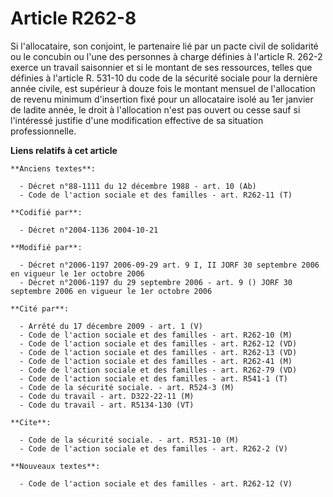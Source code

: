 # Article R262-8

Si l'allocataire, son conjoint, le partenaire lié par un pacte civil de solidarité ou le concubin ou l'une des personnes à
charge définies à l'article R. 262-2 exerce un travail saisonnier et si le montant de ses ressources, telles que définies à
l'article R. 531-10 du code de la sécurité sociale pour la dernière année civile, est supérieur à douze fois le montant
mensuel de l'allocation de revenu minimum d'insertion fixé pour un allocataire isolé au 1er janvier de ladite année, le droit
à l'allocation n'est pas ouvert ou cesse sauf si l'intéressé justifie d'une modification effective de sa situation
professionnelle.

**Liens relatifs à cet article**

	**Anciens textes**:

	  - Décret n°88-1111 du 12 décembre 1988 - art. 10 (Ab)
	  - Code de l'action sociale et des familles - art. R262-11 (T)

	**Codifié par**:

	  - Décret n°2004-1136 2004-10-21

	**Modifié par**:

	  - Décret n°2006-1197 2006-09-29 art. 9 I, II JORF 30 septembre 2006 en vigueur le 1er octobre 2006
	  - Décret n°2006-1197 du 29 septembre 2006 - art. 9 () JORF 30 septembre 2006 en vigueur le 1er octobre 2006

	**Cité par**:

	  - Arrêté du 17 décembre 2009 - art. 1 (V)
	  - Code de l'action sociale et des familles - art. R262-10 (M)
	  - Code de l'action sociale et des familles - art. R262-12 (VD)
	  - Code de l'action sociale et des familles - art. R262-13 (VD)
	  - Code de l'action sociale et des familles - art. R262-41 (M)
	  - Code de l'action sociale et des familles - art. R262-79 (VD)
	  - Code de l'action sociale et des familles - art. R541-1 (T)
	  - Code de la sécurité sociale. - art. R524-3 (M)
	  - Code du travail - art. D322-22-11 (M)
	  - Code du travail - art. R5134-130 (VT)

	**Cite**:

	  - Code de la sécurité sociale. - art. R531-10 (M)
	  - Code de l'action sociale et des familles - art. R262-2 (V)

	**Nouveaux textes**:

	  - Code de l'action sociale et des familles - art. R262-12 (V)
